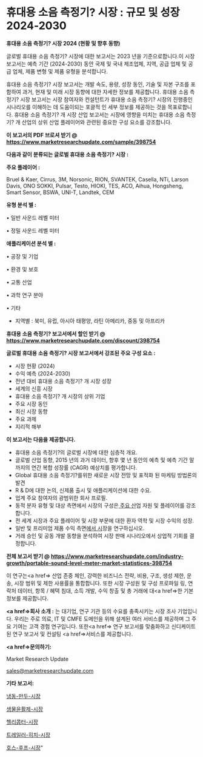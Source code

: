 # 휴대용 소음 측정기? 시장 : 규모 및 성장 2024-2030

<strong>휴대용 소음 측정기? 시장 2024 (현황 및 향후 동향)</strong>

글로벌 휴대용 소음 측정기? 시장에 대한 보고서는 2023 년을 기준으로합니다.이 시장 보고서는 예측 기간 (2024-2030) 동안 국제 및 국내 제조업체, 지역, 공급 업체 및 공급 업체, 제품 변형 및 제품 유형을 분석합니다.

휴대용 소음 측정기? 시장 보고서는 개발 속도, 용량, 성장 동인, 기술 및 자본 구조를 포함하여 과거, 현재 및 미래 시장 동향에 대한 자세한 정보를 제공합니다. 휴대용 소음 측정기? 시장 보고서는 시장 참여자와 컨설턴트가 휴대용 소음 측정기? 시장의 진행중인 시나리오를 이해하는 데 도움이되는 포괄적 인 세부 정보를 제공하는 것을 목표로합니다. 휴대용 소음 측정기? 개 시장 산업 보고서는 시장에 영향을 미치는 휴대용 소음 측정기? 개 산업의 상위 산업 플레이어와 관련된 중요한 구성 요소를 강조합니다.



<strong>이 보고서의 PDF 브로셔 받기 @ <a href=https://www.marketresearchupdate.com/sample/398754>https://www.marketresearchupdate.com/sample/398754</a></strong>



<strong>다음과 같이 분류되는 글로벌 휴대용 소음 측정기? 시장 :</strong>



<strong>주요 플레이어 :</strong>

Bruel & Kaer, Cirrus, 3M, Norsonic, RION, SVANTEK, Casella, NTi, Larson Davis, ONO SOKKI, Pulsar, Testo, HIOKI, TES, ACO, Aihua, Hongsheng, Smart Sensor, BSWA, UNI-T, Landtek, CEM



<strong>유형 분석 별 :</strong>

• 일반 사운드 레벨 미터

• 정밀 사운드 레벨 미터



<strong>애플리케이션 분석 별 :</strong>

• 공장 및 기업

• 환경 및 보호

• 교통 산업

• 과학 연구 분야

• 기타

<ul>
  <li>지역별 : 북미, 유럽, 아시아 태평양, 라틴 아메리카, 중동 및 아프리카</li>
</ul>


<strong>휴대용 소음 측정기? 보고서에서 할인 받기 @ <a href=https://www.marketresearchupdate.com/discount/398754>https://www.marketresearchupdate.com/discount/398754</a></strong>



<strong>글로벌 휴대용 소음 측정기? 시장 보고서에서 강조된 주요 구성 요소 :</strong>
<ul>
  <li>시장 현황 (2024)</li>
  <li>수익 예측 (2024-2030)</li>
  <li>전년 대비 휴대용 소음 측정기? 개 시장 성장</li>
  <li>세계의 신흥 시장</li>
  <li>휴대용 소음 측정기? 개 시장의 상위 기업</li>
  <li>주요 시장 동인</li>
  <li>최신 시장 동향</li>
  <li>주요 과제</li>
  <li>지리적 해부</li>
</ul>


<strong>이 보고서는 다음을 제공합니다.</strong>
<ul>
  <li>휴대용 소음 측정기?의 글로벌 시장에 대한 심층적 개요.</li>
  <li>글로벌 산업 동향, 2015 년의 과거 데이터, 향후 몇 년 동안의 예측 및 예측 기간 말까지의 연간 복합 성장률 (CAGR) 예상치를 평가합니다.</li>
  <li>Global 휴대용 소음 측정기?를위한 새로운 시장 전망 및 표적화 된 마케팅 방법론의 발견</li>
  <li>R &amp; D에 대한 논의, 신제품 출시 및 애플리케이션에 대한 수요.</li>
  <li>업계 주요 참여자의 광범위한 회사 프로필.</li>
  <li>동적 분자 유형 및 대상 측면에서 시장의 구성은<a href=> 주요 산</a>업 자원 및 플레이어를 강조합니다.</li>
  <li>전 세계 시장과 주요 플레이어 및 시장 부문에 대한 환자 역학 및 시장 수익의 성장.</li>
  <li>일반 및 프리미엄 제품 수익 측면<a href=>에서 시</a>장을 연구하십시오.</li>
  <li>거래 승인 및 공동 개발 동향을 분석하여 시장 판매 시나리오에서 상업적 기회를 결정합니다.</li>
</ul>



<strong>전체 보고서 받기 @ <a href=https://www.marketresearchupdate.com/industry-growth/portable-sound-level-meter-market-statistices-398754>https://www.marketresearchupdate.com/industry-growth/portable-sound-level-meter-market-statistices-398754</a></strong>

이 연구는<a href=> 산업 존중</a> 체인, 강력한 비즈니스 전략, 비용, 구조, 생성 제한, 운송, 시장 범위 및 제한 사용률을 통합합니다. 또한 시장 구성원 및 구성 프로파일 링, 연락처 데이터, 항목 / 혜택 침대, 소득 개발, 수익 창출 및 총 거래에 대<a href=>한 기본 </a>정보를 제공합니다.



<strong><a href=>회사 소</a>개 :</strong>
는 대기업, 연구 기관 등의 수요를 충족시키는 시장 조사 기업입니다. 우리는 주로 의료, IT 및 CMFE 도메인을 위해 설계된 여러 서비스를 제공하며 그 주요 기여는 고객 경험 연구입니다. 또한<a href=> 연구 보</a>고서를 맞춤화하고 신디케이트 된 연구 보고서 및 컨설팅 <a href=>서비스</a>를 제공합니다.



<strong><a href=>문의하기:</a></strong>

Market Research Update

sales@marketresearchupdate.com



<strong>기타 보고서:</strong>

<a href=https://www.linkedin.com/pulse/냉동-만두-시장-세분화-연구-및-목표-고객2029년-survey-savvy-insights-360-analysis/>냉동-만두-시장</a>

<a href=https://www.linkedin.com/pulse/생물윤활제-시장-진입-전략-및-위험-평가2029년-survey-spotlight-pro-24-analysis-schff/>생물윤활제-시장</a>

<a href=https://www.linkedin.com/pulse/헬리콥터-시장-경쟁-분석-및-성장-잠재력-2029-analytics-avenue-adventures-24-ana-yrxvf/>헬리콥터-시장</a>

<a href=https://www.linkedin.com/pulse/트레일러-히치-시장-현재-및-미래-성장-2030-analytics-avenue-adventures-24-ana-mxmyf/>트레일러-히치-시장</a>

<a href=https://www.linkedin.com/pulse/호스-후프-시장-동향-및-성장-전망-consumer-connection-chronicles-24--zfhnf/>호스-후프-시장</a>"
